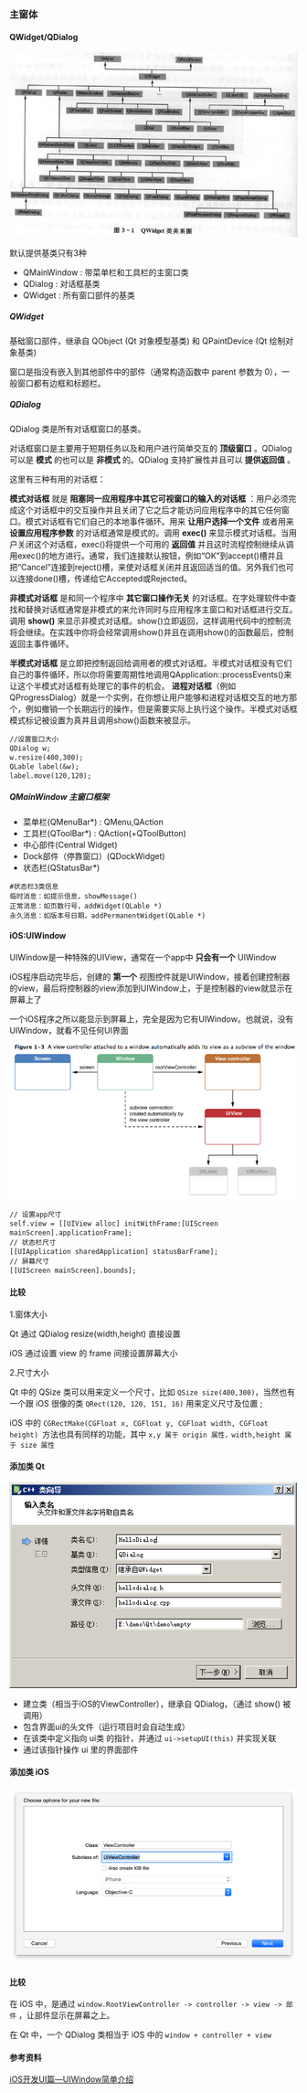 ### 主窗体

<h4 id="QDialog">QWidget/QDialog</h4>

<img src='../images/11.png' />

默认提供基类只有3种

* QMainWindow : 带菜单栏和工具栏的主窗口类
* QDialog : 对话框基类
* QWidget : 所有窗口部件的基类

##### QWidget

基础窗口部件，继承自 QObject (Qt 对象模型基类) 和 QPaintDevice (Qt 绘制对象基类)

窗口是指没有嵌入到其他部件中的部件（通常构造函数中 parent 参数为 0），一般窗口都有边框和标题栏。

##### QDialog

QDialog 类是所有对话框窗口的基类。

对话框窗口是主要用于短期任务以及和用户进行简单交互的 **顶级窗口** 。QDialog 可以是 **模式** 的也可以是 **非模式** 的。QDialog 支持扩展性并且可以 **提供返回值** 。


这里有三种有用的对话框：

**模式对话框** 就是 **阻塞同一应用程序中其它可视窗口的输入的对话框** ：用户必须完成这个对话框中的交互操作并且关闭了它之后才能访问应用程序中的其它任何窗口。模式对话框有它们自己的本地事件循环。用来 **让用户选择一个文件** 或者用来 **设置应用程序参数** 的对话框通常是模式的。调用 **exec()** 来显示模式对话框。当用户关闭这个对话框，exec()将提供一个可用的 **返回值** 并且这时流程控制继续从调用exec()的地方进行。通常，我们连接默认按钮，例如“OK”到accept()槽并且把“Cancel”连接到reject()槽，来使对话框关闭并且返回适当的值。另外我们也可以连接done()槽，传递给它Accepted或Rejected。

**非模式对话框** 是和同一个程序中 **其它窗口操作无关** 的对话框。在字处理软件中查找和替换对话框通常是非模式的来允许同时与应用程序主窗口和对话框进行交互。调用 **show()** 来显示非模式对话框。show()立即返回，这样调用代码中的控制流将会继续。在实践中你将会经常调用show()并且在调用show()的函数最后，控制返回主事件循环。

**半模式对话框** 是立即把控制返回给调用者的模式对话框。半模式对话框没有它们自己的事件循环，所以你将需要周期性地调用QApplication::processEvents()来让这个半模式对话框有处理它的事件的机会。 **进程对话框**（例如QProgressDialog）就是一个实例，在你想让用户能够和进程对话框交互的地方那个，例如撤销一个长期运行的操作，但是需要实际上执行这个操作。半模式对话框模式标记被设置为真并且调用show()函数来被显示。

```
//设置窗口大小
QDialog w;
w.resize(400,300);
QLable label(&w);
label.move(120,120);
```

##### QMainWindow 主窗口框架

* 菜单栏(QMenuBar*) : QMenu,QAction
* 工具栏(QToolBar*) : QAction(+QToolButton)
* 中心部件(Central Widget)
* Dock部件（停靠窗口）(QDockWidget)
* 状态栏(QStatusBar*)

```
#状态栏3类信息
临时消息：如提示信息，showMessage()
正常消息：如页数行号，addWidget(QLable *)
永久消息：如版本号日期，addPermanentWidget(QLable *)
```

<h4 id="UIWindow">iOS:UIWindow</h4>

UIWindow是一种特殊的UIView，通常在一个app中 **只会有一个** UIWindow

iOS程序启动完毕后，创建的 **第一个** 视图控件就是UIWindow，接着创建控制器的view，最后将控制器的view添加到UIWindow上，于是控制器的view就显示在屏幕上了

一个iOS程序之所以能显示到屏幕上，完全是因为它有UIWindow。也就说，没有UIWindow，就看不见任何UI界面

<img src='../images/04.png' />


```
// 设置app尺寸
self.view = [[UIView alloc] initWithFrame:[UIScreen mainScreen].applicationFrame];
// 状态栏尺寸
[[UIApplication sharedApplication] statusBarFrame];
// 屏幕尺寸
[[UIScreen mainScreen].bounds];
```

#### 比较
1.窗体大小

Qt 通过 QDialog resize(width,height) 直接设置

iOS 通过设置 view 的 frame 间接设置屏幕大小

2.尺寸大小

Qt 中的 QSize 类可以用来定义一个尺寸，比如 `QSize size(400,300)`，当然也有一个跟 iOS 很像的类 `QRect(120, 120, 151, 16)` 用来定义尺寸及位置 ;

iOS 中的 `CGRectMake(CGFloat x, CGFloat y, CGFloat width, CGFloat height) `方法也具有同样的功能，其中 `x,y 属于 origin 属性，width,height 属于 size 属性`


#### 添加类 Qt
<img src='../images/09.png' />

* 建立类（相当于iOS的ViewController），继承自 QDialog，（通过 show() 被调用）
* 包含界面ui的头文件（运行项目时会自动生成）
* 在该类中定义指向 ui类 的指针，并通过 `ui->setupUI(this)` 并实现关联
* 通过该指针操作 ui 里的界面部件

#### 添加类 iOS
<img src='../images/10.png' />

#### 比较

在 iOS 中，是通过 `window.RootViewController -> controller -> view -> 部件` ，让部件显示在屏幕之上。

在 Qt 中，一个 QDialog 类相当于 iOS 中的 `window + controller + view`


#### 参考资料

[iOS开发UI篇—UIWindow简单介绍](http://www.cnblogs.com/wendingding/p/3770052.html)